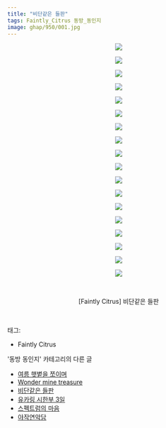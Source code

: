 ```yaml
---
title: "비단같은 들판"
tags: Faintly_Citrus 동방_동인지
image: ghap/950/001.jpg
---
```

<div class="article">
<p style="text-align: center; clear: none; float: none;"><img src="{{ site.nasurl }}/ghap/950/001.jpg"/></p>
<p style="text-align: center; clear: none; float: none;"><img src="{{ site.nasurl }}/ghap/950/002.jpg"/></p>
<p style="text-align: center; clear: none; float: none;"><img src="{{ site.nasurl }}/ghap/950/003.jpg"/></p>
<p style="text-align: center; clear: none; float: none;"><img src="{{ site.nasurl }}/ghap/950/004.jpg"/></p>
<p style="text-align: center; clear: none; float: none;"><img src="{{ site.nasurl }}/ghap/950/005.jpg"/></p>
<p style="text-align: center; clear: none; float: none;"><img src="{{ site.nasurl }}/ghap/950/006.jpg"/></p>
<p style="text-align: center; clear: none; float: none;"><img src="{{ site.nasurl }}/ghap/950/007.jpg"/></p>
<p style="text-align: center; clear: none; float: none;"><img src="{{ site.nasurl }}/ghap/950/008.jpg"/></p>
<p style="text-align: center; clear: none; float: none;"><img src="{{ site.nasurl }}/ghap/950/009.jpg"/></p>
<p style="text-align: center; clear: none; float: none;"><img src="{{ site.nasurl }}/ghap/950/010.jpg"/></p>
<p style="text-align: center; clear: none; float: none;"><img src="{{ site.nasurl }}/ghap/950/011.jpg"/></p>
<p style="text-align: center; clear: none; float: none;"><img src="{{ site.nasurl }}/ghap/950/012.jpg"/></p>
<p style="text-align: center; clear: none; float: none;"><img src="{{ site.nasurl }}/ghap/950/013.jpg"/></p>
<p style="text-align: center; clear: none; float: none;"><img src="{{ site.nasurl }}/ghap/950/014.jpg"/></p>
<p style="text-align: center; clear: none; float: none;"><img src="{{ site.nasurl }}/ghap/950/015.jpg"/></p>
<p style="text-align: center; clear: none; float: none;"><img src="{{ site.nasurl }}/ghap/950/016.jpg"/></p>
<p style="text-align: center; clear: none; float: none;"><img src="{{ site.nasurl }}/ghap/950/017.jpg"/></p>
<p style="text-align: center; clear: none; float: none;"><img src="{{ site.nasurl }}/ghap/950/018.jpg"/></p>
<p style="text-align: center; clear: none; float: none;"><br/></p>
<p style="text-align: center; clear: none; float: none;">[Faintly Citrus] 비단같은 들판</p>
<p><br/></p>
</div><div class="tagTrail">
<p>태그: </p>
<ul>
<li>Faintly Citrus</li>
</ul>
</div><div class="another">
<p>'동방 동인지' 카테고리의 다른 글</p>
<ul>
<li><a href="/2016-07-20-ghap_953">여름 햇볕을 쪼이며</a></li>
<li><a href="/2016-07-20-ghap_951">Wonder mine treasure</a></li>
<li><a href="/2016-07-20-ghap_950">비단같은 들판</a></li>
<li><a href="/2016-07-20-ghap_949">유카링 시한부 3일</a></li>
<li><a href="/2016-07-20-ghap_948">스펙트럼의 마음</a></li>
<li><a href="/2016-07-20-ghap_947">야작연악담</a></li>
</ul>
</div><div class="cb_module cb_fluid">
<div class="cb_wrt cb_profile">
</div><!-- commentList close -->
</div>